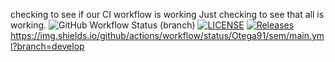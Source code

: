 checking to see if our CI workflow is working
Just checking to see that all is working.
![GitHub Workflow Status (branch)](https://img.shields.io/github/actions/workflow/status/Otega91/sem/main.yml?branch=master)
[![LICENSE](https://img.shields.io/github/license/Otega91/sem.svg?style=flat-square)](https://github.com/Otega91/sem/blob/master/LICENSE)
[![Releases](https://img.shields.io/github/release/Otega91/sem/all.svg?style=flat-square)](https://github.com/Otega91/sem/releases)
https://img.shields.io/github/actions/workflow/status/Otega91/sem/main.yml?branch=develop
